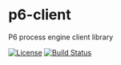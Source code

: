 # p6-client

P6 process engine client library

[![License](https://img.shields.io/badge/License-Apache%202.0-blue.svg)](https://opensource.org/licenses/Apache-2.0)
[![Build Status](https://travis-ci.org/lorislab/p6-client.png?branch=develop)](https://travis-ci.org/lorislab/p6-client)
